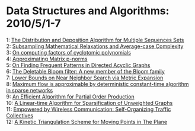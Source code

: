 # Data Structures and Algorithms: 2010/5/1-7  
1: [The Distribution and Deposition Algorithm for Multiple Sequences Sets](https://doi.org/10.48550/arXiv.0904.1242)  
2: [Subsampling Mathematical Relaxations and Average-case Complexity](https://doi.org/10.48550/arXiv.0911.5526)  
3: [On computing factors of cyclotomic polynomials](https://doi.org/10.48550/arXiv.1004.5466)  
4: [Approximating Matrix p-norms](https://doi.org/10.48550/arXiv.1001.2613)  
5: [On Finding Frequent Patterns in Directed Acyclic Graphs](https://doi.org/10.48550/arXiv.1005.0239)  
6: [The Deletable Bloom filter: A new member of the Bloom family](https://doi.org/10.48550/arXiv.1005.0352)  
7: [Lower Bounds on Near Neighbor Search via Metric Expansion](https://doi.org/10.48550/arXiv.1005.0418)  
8: [Maximum flow is approximable by deterministic constant-time algorithm in  sparse networks](https://doi.org/10.48550/arXiv.1005.0513)  
9: [An Efficient Algorithm for Partial Order Production](https://doi.org/10.48550/arXiv.0811.2572)  
10: [A Linear-time Algorithm for Sparsification of Unweighted Graphs](https://doi.org/10.48550/arXiv.1005.0670)  
11: [Empowered by Wireless Communication: Self-Organizing Traffic Collectives](https://doi.org/10.48550/arXiv.1005.0675)  
12: [A Kinetic Triangulation Scheme for Moving Points in The Plane](https://doi.org/10.48550/arXiv.1005.0912)  
